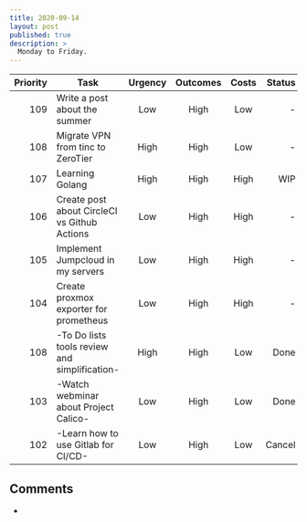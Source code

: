 ```yaml
---
title: 2020-09-14
layout: post
published: true
description: >
  Monday to Friday.
---
```


| Priority | Task | Urgency | Outcomes | Costs | Status |
| ---------: | ------------ | :-------: | :--------: | :----: | ------: |
| 109 | Write a post about the summer | Low | High | Low | - |
| 108 | Migrate VPN from tinc to ZeroTier | High | High | Low | - |
| 107 | Learning Golang | High | High | High | WIP |
| 106 | Create post about CircleCI vs Github Actions | Low | High | High | - |
| 105 | Implement Jumpcloud in my servers | Low | High | High | - |
| 104 | Create proxmox exporter for prometheus | Low | High | High | - |
| 108 | -To Do lists tools review and simplification- | High | High | Low | Done |
| 103 | -Watch webminar about Project Calico- | Low | High | Low | Done |
| 102 | -Learn how to use Gitlab for CI/CD- | Low | High | Low | Cancel |

## Comments

* 
